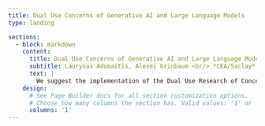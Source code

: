 ```yaml
---
title: Dual Use Concerns of Generative AI and Large Language Models
type: landing

sections:
  - block: markdown
    content:
      title: Dual Use Concerns of Generative AI and Large Language Models
      subtitle: Laurynas Adomaitis, Alexei Grinbaum <br/> *CEA/Saclay*
      text: |
        We suggest the implementation of the Dual Use Research of Concern (DURC) framework, originally designed for life sciences, to the domain of generative AI, with a specific focus on Large Language Models (LLMs). With its demonstrated advantages and drawbacks in biological research, we believe the DURC criteria can be effectively redefined for LLMs, potentially contributing to improved AI governance. Acknowledging the balance that must be struck when employing the DURC framework, we highlight its crucial political role in enhancing societal awareness of the impact of generative AI. As a final point, we offer a series of specific recommendations for applying the DURC approach to LLM research.
    design:
      # See Page Builder docs for all section customization options.
      # Choose how many columns the section has. Valid values: '1' or '2'.
      columns: '1'
---
```

